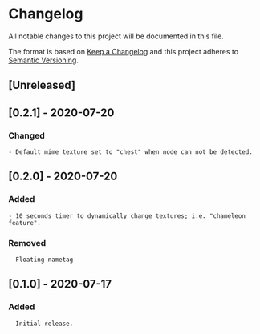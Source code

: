 # Changelog
All notable changes to this project will be documented in this file.

The format is based on [Keep a Changelog](http://keepachangelog.com/en/1.0.0/)
and this project adheres to [Semantic Versioning](https://semver.org/).


## [Unreleased]



## [0.2.1] - 2020-07-20
### Changed

	- Default mime texture set to "chest" when node can not be detected.



## [0.2.0] - 2020-07-20
### Added

	- 10 seconds timer to dynamically change textures; i.e. "chameleon feature".

### Removed

	- Floating nametag



## [0.1.0] - 2020-07-17
### Added

	- Initial release.
